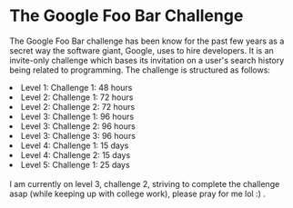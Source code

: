 # The Google Foo Bar Challenge

The Google Foo Bar challenge has been know for the past few years as a secret way the software giant, Google, uses to hire developers. It is an invite-only challenge which bases its invitation on a user's search history being related to programming. The challenge is structured as follows:<br/>
  <li>Level 1: Challenge 1: 48 hours</li>
  <li>Level 2: Challenge 1: 72 hours</li>
  <li>Level 2: Challenge 2: 72 hours</li>
  <li>Level 3: Challenge 1: 96 hours</li>
  <li>Level 3: Challenge 2: 96 hours</li>
  <li>Level 3: Challenge 3: 96 hours</li>
  <li>Level 4: Challenge 1: 15 days</li>
  <li>Level 4: Challenge 2: 15 days</li>
  <li>Level 5: Challenge 1: 25 days</li><br/>
I am currently on level 3, challenge 2, striving to complete the challenge asap (while keeping up with college work), please pray for me lol :) .
